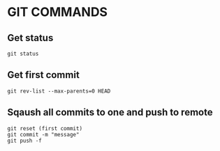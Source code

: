 # GIT COMMANDS

## Get status
```
git status
```


## Get first commit
```
git rev-list --max-parents=0 HEAD
```

## Sqaush all commits to one and push to remote
```
git reset (first commit)
git commit -m "message"
git push -f
```
